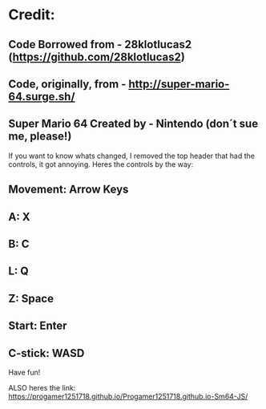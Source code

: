 # Credit:
Code Borrowed from - 28klotlucas2 (https://github.com/28klotlucas2)
-
Code, originally, from - http://super-mario-64.surge.sh/
-
Super Mario 64 Created by - Nintendo (don´t sue me, please!)
-

If you want to know whats changed, I removed the top header that had the controls, it got annoying. 
Heres the controls by the way: 

Movement: Arrow Keys
-
A: X
-
B: C
-
L: Q
-
Z: Space
-
Start: Enter
-
C-stick: WASD
-

Have fun!
 
 
 ALSO heres the link: https://progamer1251718.github.io/Progamer1251718.github.io-Sm64-JS/ 
